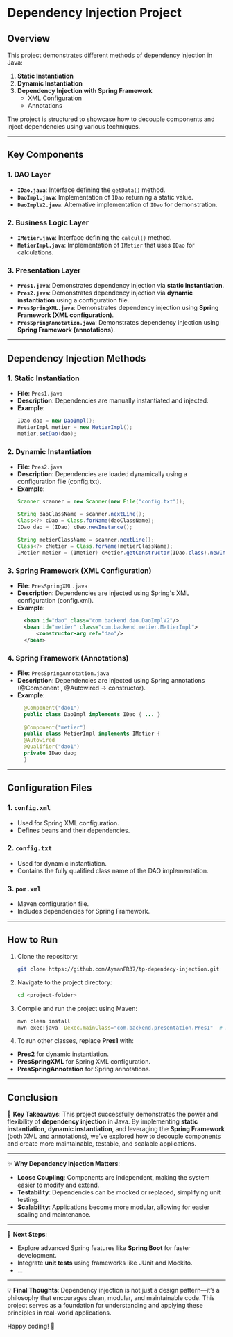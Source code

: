 # Dependency Injection Project

## Overview
This project demonstrates different methods of dependency injection in Java:
1. **Static Instantiation**
2. **Dynamic Instantiation**
3. **Dependency Injection with Spring Framework**
    - XML Configuration
    - Annotations

The project is structured to showcase how to decouple components and inject dependencies using various techniques.

---
## Key Components
### **1. DAO Layer**
- **`IDao.java`**: Interface defining the `getData()` method.
- **`DaoImpl.java`**: Implementation of `IDao` returning a static value.
- **`DaoImplV2.java`**: Alternative implementation of `IDao` for demonstration.
### **2. Business Logic Layer**
- **`IMetier.java`**: Interface defining the `calcul()` method.
- **`MetierImpl.java`**: Implementation of `IMetier` that uses `IDao` for calculations.
### **3. Presentation Layer**
- **`Pres1.java`**: Demonstrates dependency injection via **static instantiation**.
- **`Pres2.java`**: Demonstrates dependency injection via **dynamic instantiation** using a configuration file.
- **`PresSpringXML.java`**: Demonstrates dependency injection using **Spring Framework (XML configuration)**.
- **`PresSpringAnnotation.java`**: Demonstrates dependency injection using **Spring Framework (annotations)**.
---
## Dependency Injection Methods
### **1. Static Instantiation**
- **File**: `Pres1.java`
- **Description**: Dependencies are manually instantiated and injected.
- **Example**:
  ```java
  IDao dao = new DaoImpl();
  MetierImpl metier = new MetierImpl();
  metier.setDao(dao);
### **2. Dynamic Instantiation**
- **File**: `Pres2.java`
- **Description**: Dependencies are loaded dynamically using a configuration file (config.txt).
- **Example**:
  ```java
  Scanner scanner = new Scanner(new File("config.txt"));

  String daoClassName = scanner.nextLine();
  Class<?> cDao = Class.forName(daoClassName);
  IDao dao = (IDao) cDao.newInstance();
        
  String metierClassName = scanner.nextLine();
  Class<?> cMetier = Class.forName(metierClassName);
  IMetier metier = (IMetier) cMetier.getConstructor(IDao.class).newInstance(dao);
### **3. Spring Framework (XML Configuration)**
- **File**: `PresSpringXML.java`
- **Description**: Dependencies are injected using Spring's XML configuration (config.xml).
- **Example**:
  ```xml
    <bean id="dao" class="com.backend.dao.DaoImplV2"/>
    <bean id="metier" class="com.backend.metier.MetierImpl">
        <constructor-arg ref="dao"/>
    </bean>
### **4. Spring Framework (Annotations)**
- **File**: `PresSpringAnnotation.java`
- **Description**: Dependencies are injected using Spring annotations (@Component , @Autowired -> constructor).
- **Example**:
  ```java
    @Component("dao1")
    public class DaoImpl implements IDao { ... }
    
    @Component("metier")
    public class MetierImpl implements IMetier {
    @Autowired
    @Qualifier("dao1")
    private IDao dao;
    }
---
## Configuration Files

### **1. `config.xml`**
- Used for Spring XML configuration.
- Defines beans and their dependencies.
### **2. `config.txt`**
- Used for dynamic instantiation.
- Contains the fully qualified class name of the DAO implementation.
### **3. `pom.xml`**
- Maven configuration file.
- Includes dependencies for Spring Framework.
---
## How to Run

1. Clone the repository:
   ```bash
   git clone https://github.com/AymanFR37/tp-dependecy-injection.git
2. Navigate to the project directory:
   ```bash
   cd <project-folder>
3. Compile and run the project using Maven:
   ```bash
   mvn clean install
   mvn exec:java -Dexec.mainClass="com.backend.presentation.Pres1"  # Replace with the desired main class
4. To run other classes, replace **Pres1** with:
- **Pres2** for dynamic instantiation.
- **PresSpringXML** for Spring XML configuration.
- **PresSpringAnnotation** for Spring annotations.
---
## Conclusion

🎯 **Key Takeaways**:
This project successfully demonstrates the power and flexibility of **dependency injection** in Java. By implementing **static instantiation**, **dynamic instantiation**, and leveraging the **Spring Framework** (both XML and annotations), we’ve explored how to decouple components and create more maintainable, testable, and scalable applications.

---

✨ **Why Dependency Injection Matters**:
- **Loose Coupling**: Components are independent, making the system easier to modify and extend.
- **Testability**: Dependencies can be mocked or replaced, simplifying unit testing.
- **Scalability**: Applications become more modular, allowing for easier scaling and maintenance.

---

🚀 **Next Steps**:
- Explore advanced Spring features like **Spring Boot** for faster development.
- Integrate **unit tests** using frameworks like JUnit and Mockito.
- ...
---

💡 **Final Thoughts**:
Dependency injection is not just a design pattern—it’s a philosophy that encourages clean, modular, and maintainable code. This project serves as a foundation for understanding and applying these principles in real-world applications.

Happy coding! 🚀